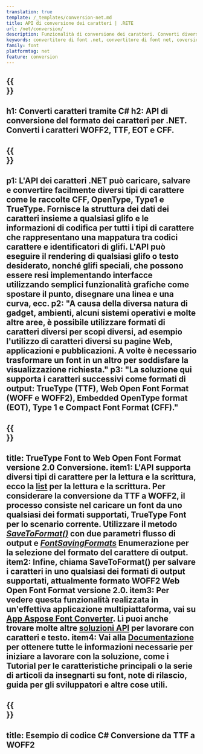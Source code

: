 ```yaml
---
translation: true
template: /_templates/conversion-net.md
title: API di conversione dei caratteri | .RETE
url: /net/conversion/
description: Funzionalità di conversione dei caratteri. Converti diversi tipi di carattere come CFF, EOT, WOFF, TTF e Type 1 con poche righe di codice C# tramite la libreria .NET.
keywords: convertitore di font .net, convertitore di font net, coversion di font c#
family: font
platformtag: net
feature: conversion
---
```


{{<section banner>}}
---
h1: Converti caratteri tramite C#
h2: API di conversione del formato dei caratteri per .NET. Converti i caratteri WOFF2, TTF, EOT e CFF.
---

{{<section overview>}}
---
p1: L'API dei caratteri .NET può caricare, salvare e convertire facilmente diversi tipi di carattere come le raccolte CFF, OpenType, Type1 e TrueType. Fornisce la struttura dei dati dei caratteri insieme a qualsiasi glifo e le informazioni di codifica per tutti i tipi di carattere che rappresentano una mappatura tra codici carattere e identificatori di glifi. L'API può eseguire il rendering di qualsiasi glifo o testo desiderato, nonché glifi speciali, che possono essere resi implementando interfacce utilizzando semplici funzionalità grafiche come spostare il punto, disegnare una linea e una curva, ecc.
p2: "A causa della diversa natura di gadget, ambienti, alcuni sistemi operativi e molte altre aree, è possibile utilizzare formati di caratteri diversi per scopi diversi, ad esempio l'utilizzo di caratteri diversi su pagine Web, applicazioni e pubblicazioni. A volte è necessario trasformare un font in un altro per soddisfare la visualizzazione richiesta."
p3: "La soluzione qui supporta i caratteri successivi come formati di output: TrueType (TTF), Web Open Font Format (WOFF e WOFF2), Embedded OpenType format (EOT), Type 1 e Compact Font Format (CFF)."
---

{{<section feature1>}}
---
title: TrueType Font to Web Open Font Format versione 2.0 Conversione.
item1: L'API supporta diversi tipi di carattere per la lettura e la scrittura, ecco la [list](https://docs.aspose.com/font/net/convert/#formats-supported-for-reading-andor-writing) per la lettura e la scrittura. Per considerare la conversione da TTF a WOFF2, il processo consiste nel caricare un font da uno qualsiasi dei formati supportati, TrueType Font per lo scenario corrente. Utilizzare il metodo [*SaveToFormat()*](https://apiference.aspose.com/font/net/aspose.font/font/methods/savetoformat) con due parametri flusso di output e [*FontSavingFormats*](https://reference.aspose.com/font/net/aspose.font/fontsavingformats/) Enumerazione per la selezione del formato del carattere di output.
item2: Infine, chiama SaveToFormat() per salvare i caratteri in uno qualsiasi dei formati di output supportati, attualmente formato WOFF2 Web Open Font Format versione 2.0.
item3: Per vedere questa funzionalità realizzata in un'effettiva applicazione multipiattaforma, vai su [App Aspose Font Converter](https://products.aspose.app/font/conversion). Lì puoi anche trovare molte altre [soluzioni API](https://products.aspose.app/font/applications) per lavorare con caratteri e testo.
item4: Vai alla [Documentazione](https://docs.aspose.com/font/net/) per ottenere tutte le informazioni necessarie per iniziare a lavorare con la soluzione, come i Tutorial per le caratteristiche principali o la serie di articoli da insegnarti su font, note di rilascio, guida per gli sviluppatori e altre cose utili.
---

{{<section codeexample>}}
---
title: Esempio di codice C# Conversione da TTF a WOFF2
---
